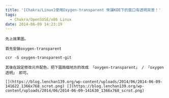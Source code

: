 ```yaml
---
title: '[Chakra/Linux]使用Oxygen-transparent 來讓KDE下的窗口有透明背景！'
tags:
  - Chakra/OpenSUSE/x86 Linux
date: 2014-06-09 14:23:19
---
```


[](https://blog.lenchan139.org/wp-content/uploads/2014/06/2014-06-09-140647_1366x768_scrot.png)

	先上效果圖。

	首先安裝oxygen-transparent

	ccr -S oxygen-transparent-git

	其後在設定修改元件配色，把下圖兩個地方的改成 「oxygen-transparent」 / 「oxygen 透明」 即可。

	[](https://blog.lenchan139.org/wp-content/uploads/2014/06/2014-06-09-141622_1366x768_scrot.png) [](https://blog.lenchan139.org/wp-content/uploads/2014/06/2014-06-09-141630_1366x768_scrot.png)